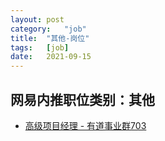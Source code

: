 ```yaml
---
layout:	post
category:	"job"
title:	"其他-岗位"
tags:	[job]
date:	2021-09-15
---
```

## 网易内推职位类别：其他
- [高级项目经理 - 有道事业群703](http://mobile.bole.netease.com/bole/boleDetail?id=25244&employeeId=346f03c3cda5f04c&key=all)
